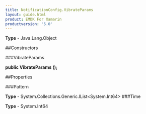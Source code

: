 ```yaml
---
title: NotificationConfig.VibrateParams
layout: guide.html
product: EMDK For Xamarin 
productversion: '5.0' 
---
```



**Type** - Java.Lang.Object

##Constructors

###VibrateParams

**public VibrateParams ();**



##Properties

###Pattern


**Type** - System.Collections.Generic.IList<System.Int64>
###Time


**Type** - System.Int64
